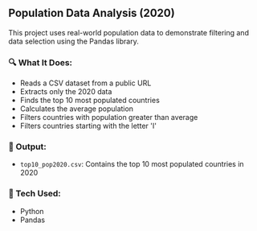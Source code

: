 ## Population Data Analysis (2020)

This project uses real-world population data to demonstrate filtering and data selection using the Pandas library.

### 🔍 What It Does:
- Reads a CSV dataset from a public URL
- Extracts only the 2020 data
- Finds the top 10 most populated countries
- Calculates the average population
- Filters countries with population greater than average
- Filters countries starting with the letter 'I'

### 📁 Output:
- `top10_pop2020.csv`: Contains the top 10 most populated countries in 2020

### 🚀 Tech Used:
- Python
- Pandas
